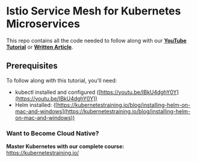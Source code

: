 # Istio Service Mesh for Kubernetes Microservices

This repo contains all the code needed to follow along with our **[YouTube Tutorial]()** or **[Written Article]()**.

## Prerequisites

To follow along with this tutorial, you'll need:

- kubectl installed and configured ([https://youtu.be/IBkU4dghY0Y](https://youtu.be/IBkU4dghY0Y))
- Helm installed: ([https://kubernetestraining.io/blog/installing-helm-on-mac-and-windows](https://kubernetestraining.io/blog/installing-helm-on-mac-and-windows))

### Want to Become Cloud Native?

**Master Kubernetes with our complete course:** https://kubernetestraining.io/
